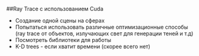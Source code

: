##Ray Trace с использованием Cuda
* Создание одной сцены на сферах
* Попытаться использовать различные оптимизационные способы (ray trace от объектов, излучающих свет для генерации теней и т.д)
* Посмотреть библиотеки для работы
* K-D trees - если хватит времени (скорее всего нет)